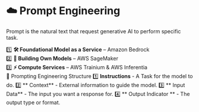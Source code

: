 # ☁️ **Prompt Engineering**  
Prompt is the natural text that request generative AI to perform specific task.

1️⃣ **🛠️ Foundational Model as a Service** – Amazon Bedrock  
2️⃣ **🚀 Building Own Models** – AWS SageMaker  
3️⃣ **⚡ Compute Services** – AWS Trainium & AWS Inferentia  
🚀 Prompting Engineering Structure
1️⃣ **Instructions** - A Task for the model to do.
2️⃣ ** Context** - External information to guide the model.
3️⃣ ** Input Data** - The input you want a response for.
4️⃣ ** Output Indicator ** -  The output type or format.

